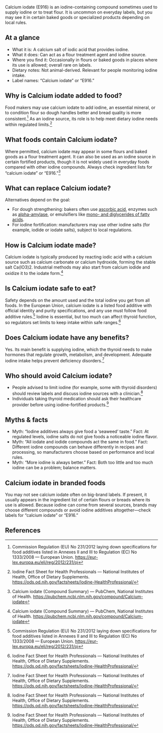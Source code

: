 Calcium iodate (E916) is an iodine-containing compound sometimes used to supply iodine or to treat flour. It is uncommon on everyday labels, but you may see it in certain baked goods or specialized products depending on local rules.

<!--more-->

## At a glance
- What it is: A calcium salt of iodic acid that provides iodine.
- What it does: Can act as a flour treatment agent and iodine source.
- Where you find it: Occasionally in flours or baked goods in places where its use is allowed; overall rare on labels.
- Dietary notes: Not animal-derived. Relevant for people monitoring iodine intake.
- Label names: “Calcium iodate” or “E916.”

## Why is Calcium iodate added to food?
Food makers may use calcium iodate to add iodine, an essential mineral, or to condition flour so dough handles better and bread quality is more consistent.[^1] As an iodine source, its role is to help meet dietary iodine needs within regulated limits.[^3]

## What foods contain Calcium iodate?
Where permitted, calcium iodate may appear in some flours and baked goods as a flour treatment agent. It can also be used as an iodine source in certain fortified products, though it is not widely used in everyday foods compared with other iodine compounds. Always check ingredient lists for “calcium iodate” or “E916.”[^2]

## What can replace Calcium iodate?
Alternatives depend on the goal:
- For dough strengthening: bakers often use [ascorbic acid](/e300-ascorbic-acid), enzymes such as [alpha-amylase](/e1100-alpha-amylase), or emulsifiers like [mono- and diglycerides of fatty acids](/e471-mono-and-diglycerides-of-fatty-acids).
- For iodine fortification: manufacturers may use other iodine salts (for example, iodide or iodate salts), subject to local regulations.

## How is Calcium iodate made?
Calcium iodate is typically produced by reacting iodic acid with a calcium source such as calcium carbonate or calcium hydroxide, forming the stable salt Ca(IO3)2. Industrial methods may also start from calcium iodide and oxidize it to the iodate form.[^2]

## Is Calcium iodate safe to eat?
Safety depends on the amount used and the total iodine you get from all foods. In the European Union, calcium iodate is a listed food additive with official identity and purity specifications, and any use must follow food additive rules.[^1] Iodine is essential, but too much can affect thyroid function, so regulators set limits to keep intake within safe ranges.[^3]

## Does Calcium iodate have any benefits?
Yes. Its main benefit is supplying iodine, which the thyroid needs to make hormones that regulate growth, metabolism, and development. Adequate iodine intake helps prevent deficiency disorders.[^3]

## Who should avoid Calcium iodate?
- People advised to limit iodine (for example, some with thyroid disorders) should review labels and discuss iodine sources with a clinician.[^3]
- Individuals taking thyroid medication should ask their healthcare provider before using iodine-fortified products.[^3]

## Myths & facts
- Myth: “Iodine additives always give food a ‘seaweed’ taste.” Fact: At regulated levels, iodine salts do not give foods a noticeable iodine flavor.
- Myth: “All iodate and iodide compounds act the same in food.” Fact: Different iodine compounds can behave differently in recipes and processing, so manufacturers choose based on performance and local rules.
- Myth: “More iodine is always better.” Fact: Both too little and too much iodine can be a problem; balance matters.

## Calcium iodate in branded foods
You may not see calcium iodate often on big-brand labels. If present, it usually appears in the ingredient list of certain flours or breads where its use is allowed. Because iodine can come from several sources, brands may choose different compounds or avoid iodine additives altogether—check labels for “calcium iodate” or “E916.”

## References
[^1]: Commission Regulation (EU) No 231/2012 laying down specifications for food additives listed in Annexes II and III to Regulation (EC) No 1333/2008 — European Union. https://eur-lex.europa.eu/eli/reg/2012/231/oj
[^2]: Calcium iodate (Compound Summary) — PubChem, National Institutes of Health. https://pubchem.ncbi.nlm.nih.gov/compound/Calcium-iodate
[^3]: Iodine Fact Sheet for Health Professionals — National Institutes of Health, Office of Dietary Supplements. https://ods.od.nih.gov/factsheets/Iodine-HealthProfessional/
